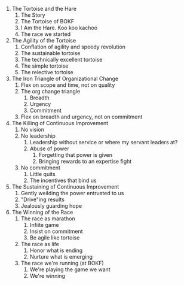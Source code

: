1. The Tortoise and the Hare
    1. The Story
    2. The Tortoise of BOKF
    3. I Am the Hare. Koo koo kachoo
    4. The race we started
2. The Agility of the Tortoise
    1. Conflation of agility and speedy revolution
    2. The sustainable tortoise
    3. The technically excellent tortoise
    4. The simple tortoise
    5. The relective tortoise
3. The Iron Triangle of Organizational Change
    1. Flex on scope and time, not on quality
    2. The org change triangle
        1. Breadth
        2. Urgency
        3. Commitment
    3. Flex on breadth and urgency, not on commitment
4. The Killing of Continuous Improvement
    1. No vision
    2. No leadership
        1. Leadership without service or where my servant leaders at?
        2. Abuse of power
            1. Forgetting that power is given
            2. Bringing rewards to an expertise fight
    3. No commitment
        1. Little quits
        2. The incentives that bind us
5. The Sustaining of Continuous Improvement 
    1. Gently weilding the power entrusted to us
    2. "Drive"ing results
    3. Jealously guarding hope
6. The Winning of the Race
    1. The race as marathon
        1. Infiite game
        2. Insist on commitment
        3. Be agile like tortoise
    2. The race as life
        1. Honor what is ending 
        2. Nurture what is emerging 
    3. The race we're running (at BOKF)
        1. We're playing the game we want
        2. We're winning